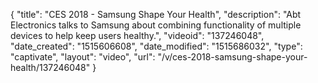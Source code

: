 {
    "title": "CES 2018 - Samsung Shape Your Health",
    "description": "Abt Electronics talks to Samsung about combining functionality of multiple devices to help keep users healthy.",
    "videoid": "137246048",
    "date_created": "1515606608",
    "date_modified": "1515686032",
    "type": "captivate",
    "layout": "video",
    "url": "\/v\/ces-2018-samsung-shape-your-health\/137246048"
}